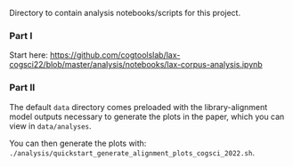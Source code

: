 Directory to contain analysis notebooks/scripts for this project.

### Part I
Start here: https://github.com/cogtoolslab/lax-cogsci22/blob/master/analysis/notebooks/lax-corpus-analysis.ipynb


### Part II
The default `data` directory comes preloaded with the library-alignment model outputs necessary to generate the plots in the paper, which you can view in `data/analyses`.

You can then generate the plots with: `./analysis/quickstart_generate_alignment_plots_cogsci_2022.sh`.
